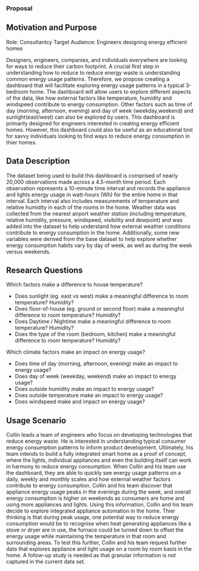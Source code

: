 ### Proposal

## Motivation and Purpose

Role: Consultantcy
Target Audience: Engineers designing energy efficient homes

Designers, engineers, companies, and individuals everywhere are looking for ways to reduce their carbon footprint. A crucial first step in understanding how to reduce to reduce energy waste is understanding common energy usage patterns.  Therefore, we propose creating a dashboard that will facilitate exploring energy usage patterns in a typical 3-bedroom home. The dashboard will allow users to explore different aspects of the data, like how external factors like temperature, humidity and windspeed contribute to energy consumption. Other factors such as time of day (morning, afternoon, evening) and day of week (weekday,weekend) and sunlight(east/west) can also be explored by users. This dashboard is primarily designed for engineers interested in creating energy efficient homes. However, this dashboard could also be useful as an educational tool for savvy individuals looking to find ways to reduce energy consumption in thier homes. 

## Data Description

The dataset being used to build this dashboard is comprised of nearly 20,000 observations made across a 4.5-month time period. Each observation represents a 10-minute time interval and records the appliance and lights energy usage in watt-hours (Wh) for the entire home in that interval. Each interval also includes measurements of temperature and relative humidity in each of the rooms in the home. Weather data was collected from the nearest airport weather station (including temperature, relative humidity, pressure, windspeed, visibility and dewpoint) and was added into the dataset to help understand how external weather conditions contribute to energy consumption in the home. Additionally, some new variables were derived from the base dataset to help explore whether energy consumption habits vary by day of week, as well as during the week versus weekends.

## Research Questions

Which factors make a difference to house temperature?

* Does sunlight (eg. east vs west) make a meaningful difference to room temperature? Humidity?
* Does floor-of-house (eg. ground or second floor) make a meaningful difference to room temperature? Humidity?
* Does Daytime / Nightime make a meaningful difference to room temperature? Humidity?
* Does the type of the room (bedroom, kitchen) make a meaningful difference to room temperature? Humidity?

Which climate factors make an impact on energy usage?

* Does time of day (morning, afternoon, evening) make an impact to energy usage?  
* Does day of week (weekday, weekend) make an impact to energy usage?  
* Does outside humidity make an impact to energy usage?  
* Does outside temperature make an impact to energy usage?
* Does windspeed make and impact on energy usage?

## Usage Scenario

Collin leads a team of engineers who focus on developing technologies that reduce energy waste. He is interested in understanding typical consumer energy consumption patterns to inform product development. Ultimately, his team intends to build a fully integrated smart home as a proof of concept, where the lights, individual appliances and even the building itself can work in harmony to reduce energy consumption. When Collin and his team use the dashboard, they are able to quickly see energy usage patterns on a daily, weekly and monthly scales and how external weather factors contribute to energy consumption. Collin and his team discover that appliance energy usage peaks in the evenings during the week, and overall energy consumption is higher on weekends as consumers are home and using more appliances and lights. Using this information, Collin and his team decide to explore integrated appliance automation in the home. Thier thinking is that during peak usage, one potential way to reduce energy consumption would be to recognise when heat generating appliances like a stove or dryer are in use, the furnace could be turned down to offset the energy usage while maintaining the temperature in that room and surrounding areas. To test this further, Collin and his team request further data that explores appliance and light usage on a room by room basis in the home. A follow-up study is needed as that granular information is not captured in the current data set. 
